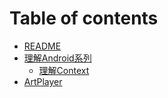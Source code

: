 # Table of contents

* [README](README.md)
* [理解Android系列](android/README.md)
  * [理解Context](android/framework/android-context.md)
* [ArtPlayer](https://github.com/maiwenchang/ArtPlayer)


